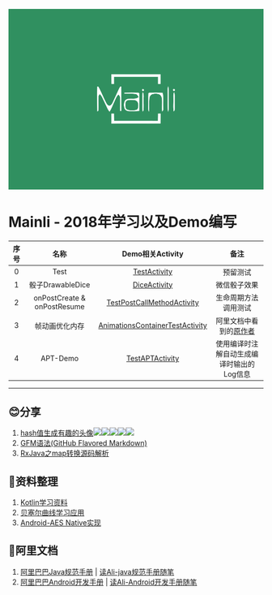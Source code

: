 ![](image/mainli.svg)
# **Mainli - 2018年学习以及Demo编写**

|序号|名称|Demo相关Activity|备注|
|:-:|:-:|:-:|:-:|
|0|Test|[TestActivity][TestActivity]|预留测试
|1|骰子DrawableDice|[DiceActivity]|微信骰子效果
|2|onPostCreate & onPostResume|[TestPostCallMethodActivity][TestPostCallMethodActivity]|生命周期方法调用测试
|3|帧动画优化内存|[AnimationsContainerTestActivity][AnimationsContainerTestActivity]|阿里文档中看到的[原作者][animations]
|4|APT-Demo|[TestAPTActivity][TestAPTActivity]|使用编译时注解自动生成编译时输出的Log信息

---------------------------------------------
## :blush:**分享**
1. [hash值生成有趣的头像](/DOC/avater.md)![][avater1]![][avater2]![][avater3]![][avater4]![][avater5]
2. [GFM语法(GitHub Flavored Markdown)](https://github.com/guodongxiaren/README)
3. [RxJava之map转换源码解析](rxlib/DOC/map.md)

## :book:**资料整理**
1. [Kotlin学习资料](https://github.com/enbandari/Kotlin-Tutorials)
2. [贝塞尔曲线学习应用](https://github.com/Android-Mainli/bezier)
3. [Android-AES Native实现](https://github.com/Android-Mainli/Native-Encrypt)


## :book:**阿里文档**
1. [阿里巴巴Java规范手册](PDF/阿里巴巴Java规范手册.pdf)    |  [读Ali-java规范手册随笔](DOC/读AliJava规范手册随笔.md)<br/>
2. [阿里巴巴Android开发手册](PDF/阿里巴巴Android开发手册.pdf)   |   [读Ali-Android开发手册随笔](DOC/读AliAndroid开发手册随笔.md)










[TestActivity]:app/src/main/java/com/mainli/d/d2018/TestActivity.java
[DiceActivity]:app/src/main/java/com/mainli/d/d2018/activity/DiceActivity.kt
[TestPostCallMethodActivity]:app/src/main/java/com/mainli/d/d2018/activity/TestPostCallMethodActivity.kt
[AnimationsContainerTestActivity]:app/src/main/java/com/mainli/d/d2018/activity/AnimationsContainerTestActivity.java
[TestAPTActivity]:app/src/main/java/com/mainli/d/d2018/activity/TestAPTActivity.java










[avater1]:http://www.gravatar.com/avatar/88593401?s=30&d=identicon
[avater2]:http://www.gravatar.com/avatar/88593401?s=30&d=monsterid
[avater3]:http://www.gravatar.com/avatar/88593401?s=30&d=wavatar
[avater4]:http://www.gravatar.com/avatar/88593401?s=30&d=retro
[avater5]:http://www.gravatar.com/avatar/88593401?s=30&d=robohash
[animations]:https://github.com/VDshixiaoming/AnimationTest
